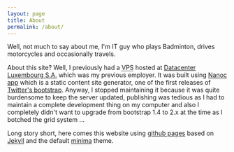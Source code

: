 ```yaml
---
layout: page
title: About
permalink: /about/
---
```


Well, not much to say about me, I'm IT guy who plays Badminton, drives motorcycles and occasionally travels.

About this site? Well, I previously had a <abbr title="Virtual Private Server">VPS</abbr> hosted at <a href="https://www.datacenter.eu">Datacenter Luxembourg S.A.</a> which was my previous employer.
It was built using <a href="https://nanoc.app/">Nanoc app</a> which is a static content site generator, one of the first releases of <a href="https://getbootstrap.com/">Twitter's bootstrap</a>.
Anyway, I stopped maintaining it because it was quite burdensome to keep the server updated, publishing was tedious as I had to maintain a complete development thing on my computer and 
also I completely didn't want to upgrade from bootstrap 1.4 to 2.x at the time as I botched the grid system ...

Long story short, here comes this website using <a href="https://pages.github.com/">github pages</a> based on <a href="https://jekyllrb.com/">Jekyll</a> and the default <a href="https://github.com/jekyll/minima/tree/master">minima</a> theme.